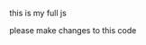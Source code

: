 <script>
    window.addEventListener("DOMContentLoaded", async () => {
        const video = document.getElementById("video");
        const canvas = document.getElementById("canvas");
        const capturedImage = document.getElementById("capturedImage");
        const EntryTypeInput = document.getElementById("EntryType");
        const statusText = document.getElementById("statusText");
        const videoContainer = document.getElementById("videoContainer");
        const punchInButton = document.getElementById("PunchIn");
        const punchOutButton = document.getElementById("PunchOut");

        if (punchInButton) punchInButton.style.display = "none";
        if (punchOutButton) punchOutButton.style.display = "none";

        const EAR_THRESHOLD = 0.27;
        const DOUBLE_BLINK_WINDOW = 2000;
        let blinkCount = 0;
        let eyeClosed = false;
        let blinkStartTime = null;

        await Promise.all([
            faceapi.nets.tinyFaceDetector.loadFromUri('/AS/faceApi'),
            faceapi.nets.faceLandmark68Net.loadFromUri('/AS/faceApi'),
            faceapi.nets.faceRecognitionNet.loadFromUri('/AS/faceApi')
        ]);

        // Load descriptors safely
        const safeUserName = userName.replace(/\s+/g, "%20");
        const descriptors = [
            await loadDescriptor(`/AS/Images/${userId}-Captured.jpg`),
            await loadDescriptor(`/AS/Images/${userId}-${safeUserName}.jpg`)
        ].filter(d => d !== null);

        // Check if any descriptors were successfully loaded
        if (descriptors.length === 0) {
            statusText.textContent = "❌ No reference image(s) found. Face match is disabled.";
            return; // Stop further processing
        }

        const faceMatcher = new faceapi.FaceMatcher(
            [new faceapi.LabeledFaceDescriptors(userId, descriptors)],
            0.35
        );

        startVideo();

        function startVideo() {
            navigator.mediaDevices.getUserMedia({ video: { facingMode: "user" } })
                .then(stream => {
                    video.srcObject = stream;
                    video.onloadeddata = () => requestAnimationFrame(detectBlink);
                })
                .catch(console.error);
        }

        function getEAR(eye) {
            const a = distance(eye[1], eye[5]);
            const b = distance(eye[2], eye[4]);
            const c = distance(eye[0], eye[3]);
            return (a + b) / (2.0 * c);
        }

        function distance(p1, p2) {
            return Math.hypot(p1.x - p2.x, p1.y - p2.y);
        }

        function isFaceCentered(box, tolerance = 0.25) {
            const centerX = video.videoWidth / 2;
            const centerY = video.videoHeight / 2;
            const faceCenterX = box.x + box.width / 2;
            const faceCenterY = box.y + box.height / 2;
            return Math.abs(faceCenterX - centerX) / video.videoWidth < tolerance &&
                   Math.abs(faceCenterY - centerY) / video.videoHeight < tolerance;
        }

        function isHeadUpright(landmarks) {
            const nose = landmarks.getNose();
            const chin = landmarks.positions[8];
            const leftEye = landmarks.getLeftEye();
            const rightEye = landmarks.getRightEye();
            const eyeY = (leftEye[1].y + rightEye[1].y) / 2;
            const upperPart = nose[nose.length - 1].y - eyeY;
            const lowerPart = chin.y - nose[nose.length - 1].y;
            const ratio = upperPart / lowerPart;
            return ratio > 0.08 && ratio < 0.92;
        }

        function isFaceTooSmall(box) {
            return box.height / video.videoHeight < 0.35;
        }

        async function detectBlink() {
            const detection = await faceapi.detectSingleFace(video, new faceapi.TinyFaceDetectorOptions({ inputSize: 320 }))
                                           .withFaceLandmarks();

            if (!detection) {
                statusText.textContent = "No face detected";
                videoContainer.style.borderColor = "gray";
                resetBlink();
                return requestAnimationFrame(detectBlink);
            }

            const box = detection.detection.box;
            const landmarks = detection.landmarks;

            if (isFaceTooSmall(box)) {
                statusText.textContent = "Move closer to the camera";
                return requestAnimationFrame(detectBlink);
            }

            if (!isFaceCentered(box)) {
                statusText.textContent = "Align your face in center";
                return requestAnimationFrame(detectBlink);
            }

            if (!isHeadUpright(landmarks)) {
                statusText.textContent = "Keep your head upright";
                return requestAnimationFrame(detectBlink);
            }

            const leftEye = landmarks.getLeftEye();
            const rightEye = landmarks.getRightEye();
            const avgEAR = (getEAR(leftEye) + getEAR(rightEye)) / 2.0;

            if (avgEAR < EAR_THRESHOLD) {
                if (!eyeClosed) {
                    eyeClosed = true;
                    blinkCount++;

                    if (blinkCount === 1) blinkStartTime = Date.now();

                    if (blinkCount === 2 && Date.now() - blinkStartTime <= DOUBLE_BLINK_WINDOW) {
                        blinkCount = 0;
                        eyeClosed = false;
                        statusText.textContent = "";
                        showGreenBorder();
                        setTimeout(verifyAndCapture, 500);
                        return;
                    }

                    if (blinkCount > 2 || Date.now() - blinkStartTime > DOUBLE_BLINK_WINDOW) {
                        resetBlink();
                    }
                }
            } else {
                eyeClosed = false;
            }

            if (blinkCount < 2) {
                statusText.textContent = "Please double blink";
                videoContainer.style.borderColor = "red";
            }

            requestAnimationFrame(detectBlink);
        }

        function resetBlink() {
            blinkCount = 0;
            eyeClosed = false;
        }

        function showGreenBorder() {
            videoContainer.style.borderColor = "green";
            setTimeout(() => videoContainer.style.borderColor = "gray", 5000);
        }

        let imageCaptured = null;

        async function verifyAndCapture() {
            const canvasTemp = document.createElement("canvas");
            canvasTemp.width = video.videoWidth;
            canvasTemp.height = video.videoHeight;
            canvasTemp.getContext("2d").drawImage(video, 0, 0, canvasTemp.width, canvasTemp.height);

            const captured = await faceapi.detectSingleFace(canvasTemp, new faceapi.TinyFaceDetectorOptions({ inputSize: 320 }))
                                          .withFaceLandmarks()
                                          .withFaceDescriptor();

            if (!captured) {
                statusText.textContent = "Face not detected in captured image";
                return resetBlink();
            }

            // Check if matcher has labeled descriptors
            if (!faceMatcher.labeledDescriptors || faceMatcher.labeledDescriptors.length === 0) {
                statusText.textContent = "No face descriptors available for matching.";
                return resetBlink();
            }

            const match = faceMatcher.findBestMatch(captured.descriptor);

            if (match.label === userId && match.distance < 0.35) {
                statusText.textContent = `${userName} matched ✅`;

                setTimeout(() => {
                    const captureCanvas = document.createElement("canvas");
                    captureCanvas.width = video.videoWidth;
                    captureCanvas.height = video.videoHeight;

                    const ctx = captureCanvas.getContext("2d");
                    ctx.translate(captureCanvas.width, 0);
                    ctx.scale(-1, 1);
                    ctx.drawImage(video, 0, 0, captureCanvas.width, captureCanvas.height);

                    imageCaptured = captureCanvas.toDataURL("image/jpeg");
                    capturedImage.src = imageCaptured;
                    capturedImage.style.display = "block";
                    video.style.display = "none";

                    if (punchInButton) punchInButton.style.display = "inline-block";
                    if (punchOutButton) punchOutButton.style.display = "inline-block";
                }, 100);
            } else {
                statusText.textContent = "Face not matched ❌";
                videoContainer.style.borderColor = "red";
                setTimeout(() => {
                    resetBlink();
                    videoContainer.style.borderColor = "gray";
                    detectBlink();
                }, 5000);
            }
        }

        async function loadDescriptor(imagePath) {
            try {
                const img = await faceapi.fetchImage(imagePath);
                const detection = await faceapi.detectSingleFace(img, new faceapi.TinyFaceDetectorOptions({ inputSize: 320 }))
                                               .withFaceLandmarks()
                                               .withFaceDescriptor();
                return detection ? detection.descriptor : null;
            } catch (err) {
                console.warn("⚠️ Failed to load or detect face in:", imagePath);
                return null;
            }
        }

        window.captureImageAndSubmit = async function (entryType) {
            if (!imageCaptured) {
                alert("No captured image available.");
                return;
            }

            EntryTypeInput.value = entryType;
            capturedImage.style.display = "block";
            video.style.display = "none";

            Swal.fire({
                title: "Please wait...",
                allowOutsideClick: false,
                showConfirmButton: false,
                didOpen: () => Swal.showLoading()
            });

            fetch("/AS/Geo/AttendanceData", {
                method: "POST",
                headers: { "Content-Type": "application/json" },
                body: JSON.stringify({ Type: entryType, ImageData: imageCaptured })
            })
            .then(res => res.json())
            .then(data => {
                const now = new Date().toLocaleString();
                if (data.success) {
                    statusText.textContent = "";  // Clear match message after success
                    Swal.fire("Thank you!", `Attendance Recorded.\nDate & Time: ${now}`, "success")
                         .then(() => location.reload());
                } else {
                    Swal.fire("Face Recognized, But Error!", "Server rejected attendance.", "error");
                }
            })
            .catch(() => {
                Swal.fire("Error!", "Submission failed.", "error");
            });
        };
    });
</script>






this is my full js 
<script>
    window.addEventListener("DOMContentLoaded", async () => {
        const video = document.getElementById("video");
        const canvas = document.getElementById("canvas");
        const capturedImage = document.getElementById("capturedImage");
        const EntryTypeInput = document.getElementById("EntryType");
        const statusText = document.getElementById("statusText");
        const videoContainer = document.getElementById("videoContainer");
        const punchInButton = document.getElementById("PunchIn");
        const punchOutButton = document.getElementById("PunchOut");

        if (punchInButton) {
    punchInButton.style.display = "none";
}
if (punchOutButton) {
    punchOutButton.style.display = "none";
}

        const EAR_THRESHOLD = 0.27;
        const DOUBLE_BLINK_WINDOW = 2000;
        let blinkCount = 0;
        let eyeClosed = false;
        let blinkStartTime = null;
        
        await Promise.all([
            faceapi.nets.tinyFaceDetector.loadFromUri('/AS/faceApi'),
            faceapi.nets.faceLandmark68Net.loadFromUri('/AS/faceApi'),
            faceapi.nets.faceRecognitionNet.loadFromUri('/AS/faceApi')
        ]);

        const safeUserName = userName.replace(/\s+/g, "%20");
        const descriptors = [
            await loadDescriptor(`/AS/Images/${userId}-Captured.jpg`),
            await loadDescriptor(`/AS/Images/${userId}-${safeUserName}.jpg`)
        ].filter(d => d !== null);

        const faceMatcher = new faceapi.FaceMatcher([
            new faceapi.LabeledFaceDescriptors(userId, descriptors)
        ], 0.35);

        startVideo();

        function startVideo() {
            navigator.mediaDevices.getUserMedia({ video: { facingMode: "user" } })
                .then(stream => {
                    video.srcObject = stream;
                    video.onloadeddata = () => requestAnimationFrame(detectBlink);
                })
                .catch(console.error);
        }

        function getEAR(eye) {
            const a = distance(eye[1], eye[5]);
            const b = distance(eye[2], eye[4]);
            const c = distance(eye[0], eye[3]);
            return (a + b) / (2.0 * c);
        }

        function distance(p1, p2) {
            return Math.hypot(p1.x - p2.x, p1.y - p2.y);
        }

        function isFaceCentered(box, tolerance = 0.25) {
            const centerX = video.videoWidth / 2;
            const centerY = video.videoHeight / 2;
            const faceCenterX = box.x + box.width / 2;
            const faceCenterY = box.y + box.height / 2;
            return Math.abs(faceCenterX - centerX) / video.videoWidth < tolerance &&
                   Math.abs(faceCenterY - centerY) / video.videoHeight < tolerance;
        }

        function isHeadUpright(landmarks) {
            const nose = landmarks.getNose();
            const chin = landmarks.positions[8];
            const leftEye = landmarks.getLeftEye();
            const rightEye = landmarks.getRightEye();
            const eyeY = (leftEye[1].y + rightEye[1].y) / 2;
            const upperPart = nose[nose.length - 1].y - eyeY;
            const lowerPart = chin.y - nose[nose.length - 1].y;
            const ratio = upperPart / lowerPart;
            return ratio > 0.08 && ratio < 0.92;
        }

        function isFaceTooSmall(box) {
            return box.height / video.videoHeight < 0.35;
        }

        async function detectBlink() {
            const detection = await faceapi.detectSingleFace(video, new faceapi.TinyFaceDetectorOptions({ inputSize: 320 }))
                                           .withFaceLandmarks();

            if (!detection) {
                statusText.textContent = "No face detected";
                videoContainer.style.borderColor = "gray";
                resetBlink();
                return requestAnimationFrame(detectBlink);
            }

            const box = detection.detection.box;
            const landmarks = detection.landmarks;

            if (isFaceTooSmall(box)) {
                statusText.textContent = "Move closer to the camera";
                return requestAnimationFrame(detectBlink);
            }

            if (!isFaceCentered(box)) {
                statusText.textContent = "Align your face in center";
                return requestAnimationFrame(detectBlink);
            }

            if (!isHeadUpright(landmarks)) {
                statusText.textContent = "Keep your head upright";
                return requestAnimationFrame(detectBlink);
            }

            const leftEye = landmarks.getLeftEye();
            const rightEye = landmarks.getRightEye();
            const avgEAR = (getEAR(leftEye) + getEAR(rightEye)) / 2.0;

            if (avgEAR < EAR_THRESHOLD) {
                if (!eyeClosed) {
                    eyeClosed = true;
                    blinkCount++;

                    if (blinkCount === 1) blinkStartTime = Date.now();

                    if (blinkCount === 2 && Date.now() - blinkStartTime <= DOUBLE_BLINK_WINDOW) {
                        blinkCount = 0;
                        eyeClosed = false;
                        statusText.textContent = "";
                        showGreenBorder();
                        setTimeout(verifyAndCapture, 500); 
                        return;
                    }

                    if (blinkCount > 2 || Date.now() - blinkStartTime > DOUBLE_BLINK_WINDOW) {
                        resetBlink();
                    }
                }
            } else {
                eyeClosed = false;
            }

            if (blinkCount < 2) {
                statusText.textContent = "Please double blink";
                videoContainer.style.borderColor = "red";
            }

            requestAnimationFrame(detectBlink);
        }

        function resetBlink() {
            blinkCount = 0;
            eyeClosed = false;
        }

        function showGreenBorder() {
            videoContainer.style.borderColor = "green";
            setTimeout(() => videoContainer.style.borderColor = "gray", 5000);
        }
        let imageCaptured = null;

async function verifyAndCapture() {
    const canvasTemp = document.createElement("canvas");
    canvasTemp.width = video.videoWidth;
    canvasTemp.height = video.videoHeight;
    canvasTemp.getContext("2d").drawImage(video, 0, 0, canvasTemp.width, canvasTemp.height);

    const captured = await faceapi.detectSingleFace(canvasTemp, new faceapi.TinyFaceDetectorOptions({ inputSize: 320 }))
                                  .withFaceLandmarks()
                                  .withFaceDescriptor();

    if (!captured) {
        statusText.textContent = "Face not detected in captured image";
        return resetBlink();
    }

    const match = faceMatcher.findBestMatch(captured.descriptor);

    if (match.label === userId && match.distance < 0.35) {
        statusText.textContent = `${userName} matched ✅`;

       setTimeout(() => {
    const captureCanvas = document.createElement("canvas");
    captureCanvas.width  = video.videoWidth;
    captureCanvas.height = video.videoHeight;

   
    const ctx = captureCanvas.getContext("2d");
    ctx.translate(captureCanvas.width, 0);
    ctx.scale(-1, 1);              
    ctx.drawImage(video, 0, 0, captureCanvas.width, captureCanvas.height);

    imageCaptured        = captureCanvas.toDataURL("image/jpeg");
    capturedImage.src    = imageCaptured;
    capturedImage.style.display = "block";
    video.style.display  = "none";

    if (punchInButton)  punchInButton.style.display  = "inline-block";
    if (punchOutButton) punchOutButton.style.display = "inline-block";
}, 100);   

    } else {
        statusText.textContent = "Face not matched ❌";
        videoContainer.style.borderColor = "red";

        setTimeout(() => {
            resetBlink();
            videoContainer.style.borderColor = "gray";
            detectBlink();
        }, 5000);
    }
}

        async function loadDescriptor(imagePath) {
            try {
                const img = await faceapi.fetchImage(imagePath);
                const detection = await faceapi.detectSingleFace(img, new faceapi.TinyFaceDetectorOptions({ inputSize: 320 }))
                                               .withFaceLandmarks()
                                               .withFaceDescriptor();
                return detection ? detection.descriptor : null;
            } catch (err) {
                console.warn("Failed to load image:", imagePath);
                return null;
            }
        }

      
        window.captureImageAndSubmit = async function (entryType) {
            if (!imageCaptured) {
                alert("No captured image available.");
                return;
            }

            EntryTypeInput.value = entryType;
            capturedImage.src = imageCaptured;
            capturedImage.style.display = "block";
            video.style.display = "none";

            Swal.fire({
                title: "Please wait...",
                allowOutsideClick: false,
                showConfirmButton: false,
                didOpen: () => Swal.showLoading()
            });

            fetch("/AS/Geo/AttendanceData", {
                method: "POST",
                headers: { "Content-Type": "application/json" },
                body: JSON.stringify({ Type: entryType, ImageData: imageCaptured })
            })
            .then(res => res.json())
            .then(data => {
                const now = new Date().toLocaleString();
                if (data.success) {
                    Swal.fire("Thank you!", `Attendance Recorded.\nDate & Time: ${now}`, "success").then(() => location.reload());
                } else {
                    Swal.fire("Face Recognized, But Error!", "Server rejected attendance.", "error");
                }
            })
            .catch(() => {
                Swal.fire("Error!", "Submission failed.", "error");
            });
        };
    });
</script>

please make changes to this code
